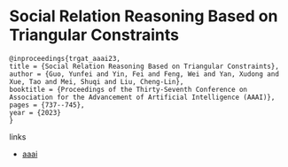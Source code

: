 # Social Relation Reasoning Based on Triangular Constraints

```
@inproceedings{trgat_aaai23,
title = {Social Relation Reasoning Based on Triangular Constraints},
author = {Guo, Yunfei and Yin, Fei and Feng, Wei and Yan, Xudong and Xue, Tao and Mei, Shuqi and Liu, Cheng-Lin},
booktitle = {Proceedings of the Thirty-Seventh Conference on Association for the Advancement of Artificial Intelligence (AAAI)},
pages = {737--745},
year = {2023}
}
```

links
- [aaai](https://ojs.aaai.org/index.php/AAAI/article/view/25151)
